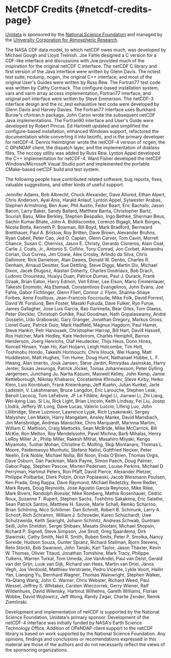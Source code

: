 NetCDF Credits {#netcdf-credits-page}
==============

[Unidata](http://www.unidata.ucar.edu/) is sponsored by the [National
Science Foundation](http://www.nsf.gov/) and managed by the [University
Corporation for Atmospheric Research](http://www.ucar.edu/).

The NASA CDF data model, to which netCDF owes much, was developed by
Michael Gough and Lloyd Treinish. Joe Fahle designed a C version for a
CDF-like interface and discussions with Joe provided much of the
inspiration for the original netCDF C interface. The netCDF C library
and first version of the Java interface were written by Glenn Davis. The
nctest test suite, ncdump, ncgen, the original C++ interface, and most
of the original User's Guides were written by Russ Rew. The Fortran77
test code was written by Cathy Cormack. The configure-based installation
system, vars and varm array access implementation, Fortran77 interface,
and original perl interface were written by Steve Emmerson. The netCDF-3
interface design and the nc\_test exhaustive test code were developed by
Glenn Davis and Harvey Davies. The Fortran77 interface uses Burkhard
Burow's cfortran.h package. John Caron wrote the subsequent netCDF Java
implementations. The Fortran90 interface and User's Guide were developed
by Robert Pincus. Ed Hartnett updated and simplified the configure-based
installation, enhanced Windows support, refactored the documentation
while converting it into texinfo, and is the primary developer for
netCDF-4. Dennis Heimbigner wrote the netCDF-4 version of ncgen, the C
OPeNDAP client, the dispatch layer, and the implementation of diskless
files. The nccopy utility was added by Russ Rew. Lynton Appel developed
the C++ implementation for netCDF-4. Ward Fisher developed the netCDF
Windows/Microsoft Visual Studio  port and implemented the portable
CMake-based netCDF build and test system.

The following people have contributed related software, bug reports,
fixes, valuable suggestions, and other kinds of useful support:

Jennifer Adams, Bob Albrecht, Chuck Alexander, Dave Allured, Ethan
Alpert, Chris Anderson, Ayal Anis, Harald Anlauf, Lynton Appel,
Sylwester Arabas, Stephen Armstrong, Ben Auer, Phil Austin, Fedor Baart,
Eric Bachalo, Jason Bacon, Larry Baker, Sandy Ballard, Matthew Banta,
Christopher Bartz, Sourish Basu, Mike Berkley, Stephen Bespalko, Ingo
Bethke, Sherman Beus, Sachin Kumar Bhate, John A. Biddiscombe, Lorenzo
Bigagli, Mark Borges, Nicola Botta, Kenneth P. Bowman, Bill Boyd, Mark
Bradford, Bernward Bretthauer, Paul A. Bristow, Roy Britten, Dave Brown,
Alexander Bruhns, Ryan Cabell, Peter Cao, Jed O. Caplan, Glenn Carver,
Tom Cavin, Morrell Chance, Susan C. Cherniss, Jason E. Christy, Gerardo
Cisneros, Alain Coat, Carlie J. Coats, Jr., Antonio S. Cofiño, Tony
Conrad, Jon Corbet, Alexandru Corlan, Gus Correa, Jim Cowie, Alex
Crosby, Arlindo da Silva, Chris Dallimore, Rick Danielson, Alan Dawes,
Donald W. Denbo, Charles R. Denham, Arnaud Desitter, Sue Dettling, Steve
Diggs, Martin Dix, Michael Dixon, Jacek Dlugosz, Alastair Doherty,
Charles Doutriaux, Bob Drach, Ludovic Drouineau, Huaiyu Duan, Patrice
Dumas, Paul J. Durack, Frank Dzaak, Brian Eaton, Harry Edmon, Veit
Eitner, Lee Elson, Mario Emmenlauer, Takeshi Enomoto, Ata Etemadi,
Constantinos Evangelinos, John Evans, Joe Fahle, Gabor Fichtinger, Glenn
Flierl, Connor J. Flynn, Shanna-Shaye Forbes, Anne Fouilloux,
Jean-Francois Foccroulle, Mike Folk, David Forrest, David W. Forslund,
Ben Foster, Masaki Fukuda, Dave Fulker, Ryo Furue, James Gallagher, Jose
Luis Garcia, Rao Garimella, Bear Giles, Tom Glaess, Peter Gleckler,
Christoph Gohlke, Paul Goodman, Nath Gopalaswamy, André Gosselin, Udo
Grabowski, Gary Granger, Jonathan Gregory, Markus Gross, Lionel Guez,
Patrick Guio, Mark Hadfield, Magnus Hagdorn, Paul Hamer, Steve Hankin,
Petr Hanousek, Christopher Harrop, Bill Hart, David Hassell, Ros
Hatcher, Mark Hedley, Kate Hedstrom, Charles Hemphill, Barron Henderson,
Joerg Henrichs, Olaf Heudecker, Thijs Heus, Donn Hines, Konrad Hinsen,
Yuan Ho, Kari Hoijarvi, Leigh Holcombe, Tim Holt, Toshinobu Hondo,
Takeshi Horinouchi, Chris Houck, Wei Huang, Matt Huddleston, Matt
Hughes, Tim Hume, Doug Hunt, Nathanael Hübbe, L. F. Hwang, Alan Imerito,
Jouk Jansen, Steve Jardin, Rimvydas Jasinskas, Harry Jenter, Susan
Jesuroga, Patrick Jöckel, Tomas Johannesson, Peter Gylling Jørgensen,
Junchang Ju. Narita Kazumi, Maxwell Kelley, John Kemp, Jamie
Kettleborough, Nikolay Khabarov, Constantine Khroulev, Steve Kirby,
Heiko Klein, Luis Kornblueh, Frank Kreienkamp, Jeff Kuehn, Julian
Kunkel, Jarle Ladstein, V. Lakshmanan, Bruce Langdon, Éric Larouche,
Stephen Leak, Benoit Lecocq, Tom LeFebvre, JF Le Fillátre, Angel Li,
Jianwei Li, Zhi Liang, Wei-keng Liao, Si Liu, Rick Light, Brian Lincoln,
Keith Lindsay, Fei Liu, Josep Llodrà, Jeffery W. Long, Dave Lucas,
Valerio Luccio, Lifeng Luo, John Lillibridge, Steve Luzmoor, Lawrence
Lyjak, Rich Lysakowski, Sergey Malyshev, Len Makin, Harry Mangalam,
Ansley Manke, David Mansbach, Jim Mansbridge, Andreas Manschke, Chris
Marquardt, Marinna Martini, William C. Mattison, Craig Mattocks, Sean
McBride, Mike McCarrick, Bill McKie, Ron Melton, Roy Mendelssohn, Pavel
Michna, Barb Mihalas, Henry LeRoy Miller Jr., Philip Miller, Rakesh
Mithal, Masahiro Miiyaki, Kengo Miyamoto, Tushar Mohan, Christine C.
Molling, Skip Montanaro, Thomas L. Moore, Paidemwoyo Munhutu, Stefano
Nativi, Gottfried Necker, Peter Neelin, Erik Noble, Michael Nolta, Bill
Noon, Enda O'Brien, Thomas Orgis, Dave Osburn, Dan Packman, Mark Payne,
Simon Paech, Doug Palmer, Gabor Papp, Stephen Pascoe, Morten Pedersen,
Louise Perkins, Michael D Perryman, Hartmut Peters, Ron Pfaff, David
Pierce, Alexander Pletzer, Philippe Poilbarbe, Dierk Polzin, Orion
Poplawski, Jacob Weismann Poulsen, Ken Prada, Greg Rappa, Dave Raymond,
Michael Redetzky, Rene Redler, Mark Reyes, Doug Reynolds, Jose Agustín
García Reynoso, Mike Rilee, Mark Rivers, Randolph Roesler, Mike Romberg,
Mathis Rosenhauer, Cédric Roux, Suzanne T. Rupert, Stephen Sachs,
Toshihiro Sakakima, Eric Salathe, Sean Patrick Santos, Matthew H.
Savoie, Marie Schall, Remko Scharroo, Brian Schlining, Nico Schlömer.
Dan Schmitt, Robert B. Schmunk, Larry A. Schoof, Rich Schramm, William
J. Schroeder, Karen Schuchardt, Uwe Schulzweida, Keith Searight, Johann
Schmitz, Andreas Schwab, Guntram Seiß, John Sheldon, Sergei Shibaev,
Masato Shiotani, Michael Shopsin, Richard P. Signell, Steve Simpson, Joe
Sirott, Greg Sjaardema, Dirk Slawinski, Cathy Smith, Neil R. Smith,
Ruben Smits, Peter P. Smolka, Nancy Soreide, Hudson Souza, Gunter
Spranz, Richard Stallman, Bjorn Stevens, Reto Stöckli, Bob Swanson, John
Tanski, Karl Taylor, Jason Thaxter, Kevin W. Thomas, Olivier Titaud,
Jonathan Tomshine, Mark Tracy, Philippe Tulkens, Warren Turkal, Tom
Umeda, Joe VanAndel, Paul van Delst, Gerald van der Grijn, Luuk van
Dijk, Richard van Hees, Martin van Driel, Jànos Vègh, Jos Verdoold,
Matthieu Verstraete, Pedro Vicente, Lykle Voort, Hailin Yan, Lianqing
Yu, Bernhard Wagner, Thomas Wainwright, Stephen Walker, Ya-Qiang Wang,
John C. Warner, Chris Webster, Richard Weed, Paul Wessel, Jeffrey S.
Whitaker, Carsten Wieczorrek, Gerry Wiener, Ralf Wildenhues, David
Wilensky, Hartmut Wilhelms, Gareth Williams, Florian Wobbe, David
Wojtowicz, Jeff Wong, Randy Zagar, Charlie Zender, Remik Ziemlinski.

Development and implementation of netCDF is supported by the National
Science Foundation, Unidata's primary sponsor. Development of the
netCDF-4 interface was initially funded by NASA's Earth Science
Technology Office. Addition of OPeNDAP client support to the netCDF
library is based on work supported by the National Science Foundation.
Any opinions, findings and conclusions or recomendations expressed in
this material are those of the authors and do not necessarily reflect
the views of the sponsoring organizations.
